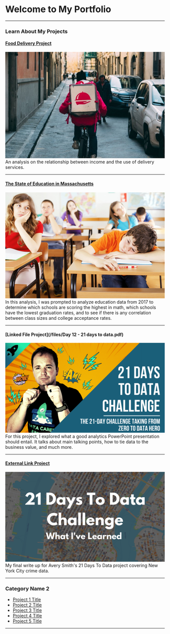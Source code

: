 # Welcome to My Portfolio

---

### Learn About My Projects

#### [Food Delivery Project](https://www.linkedin.com/posts/activity-7069039701755617280-ko7L?utm_source=share&utm_medium=member_desktop)
[<img src="images/1685379235075.jpg?raw=true"/>](https://www.linkedin.com/posts/activity-7069039701755617280-ko7L?utm_source=share&utm_medium=member_desktop)
<br> An analysis on the relationship between income and the use of delivery services.

---
#### [The State of Education in Massachusetts](/Education_project.md)
[<img src="images/friends.jpg?raw=true"/>](/Education_project.md)
In this analysis, I was prompted to analyze education data from 2017 to determine which schools are scoring the highest in math, which schools have the lowest graduation rates, and to see if there is any correlation between class sizes and college acceptance rates.

---

#### [Linked File Project](/files/Day 12 - 21 days to data.pdf)
<img src="images/21 Days To Data Challenge.png?raw=true"/>
For this project, I explored what a good analytics PowerPoint presentation should entail. It talks about main talking points, how to tie data to the business value, and much more. 

---
#### [External Link Project](https://www.linkedin.com/pulse/what-i-learned-21-days-data-avery-smith)
[<img src="images/21 Days To Data Challenge What I've Learned Cover.png?raw=true"/>](https://www.linkedin.com/pulse/what-i-learned-21-days-data-avery-smith)
My final write up for Avery Smith's 21 Days To Data project covering New York City crime data. 



---

### Category Name 2

- [Project 1 Title](http://example.com/)
- [Project 2 Title](http://example.com/)
- [Project 3 Title](http://example.com/)
- [Project 4 Title](http://example.com/)
- [Project 5 Title](http://example.com/)

---




